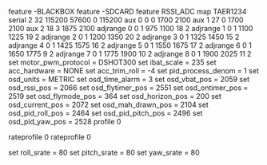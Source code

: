 
feature -BLACKBOX
feature -SDCARD
feature RSSI_ADC
map TAER1234
serial 2 32 115200 57600 0 115200
aux 0 0 0 1700 2100
aux 1 27 0 1700 2100
aux 2 18 3 1875 2100
adjrange 0 0 1 975 1100 18 2
adjrange 1 0 1 1100 1225 19 2
adjrange 2 0 1 1200 1350 20 2
adjrange 3 0 1 1325 1450 15 2
adjrange 4 0 1 1425 1575 16 2
adjrange 5 0 1 1550 1675 17 2
adjrange 6 0 1 1650 1775 9 2
adjrange 7 0 1 1775 1900 10 2
adjrange 8 0 1 1900 2025 11 2
set motor_pwm_protocol = DSHOT300
set ibat_scale = 235
set acc_hardware = NONE
set acc_trim_roll = -4
set pid_process_denom = 1
set osd_units = METRIC
set osd_time_alarm = 3
set osd_vbat_pos = 2059
set osd_rssi_pos = 2066
set osd_flytimer_pos = 2551
set osd_ontimer_pos = 2519
set osd_flymode_pos = 364
set osd_horizon_pos = 200
set osd_current_pos = 2072
set osd_mah_drawn_pos = 2104
set osd_pid_roll_pos = 2464
set osd_pid_pitch_pos = 2496
set osd_pid_yaw_pos = 2528
profile 0

rateprofile 0
rateprofile 0

set roll_srate = 80
set pitch_srate = 80
set yaw_srate = 80
